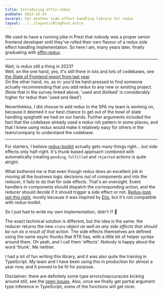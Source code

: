 ```yaml
---
title: Introducing effin-redux
pubDate: 2023-10-14
excerpt: Yet another side effect handling library for redux
layout: ../../layouts/BlogPost.astro
---
```


We used to have a running joke in Prezi that nobody was a proper senior frontend developer until they've rolled
their own flavour of a redux side effect handling implementation.
So here I am, many years later, finally graduating with [effin-redux](https://github.com/endreymarcell/effin-redux).

<hr>

Wait, is redux still a thing in 2023?
<br>
Well, on the one hand, yes, it's still there in lots and lots of codebases, see
[the State of Frontend report from last year](https://tsh.io/state-of-frontend/#over-the-past-year-which-of-the-following-libraries-have-you-used-and-liked).
<br>
On the other hand, no, as in:
you'd be hard-pressed to find someone actually recommending that you add redux to any new or existing project.
<br>
(Note that in the survey linked above, 'used and disliked' is considerably higher for redux than 'used and liked')

Nevertheless, I did choose to add redux to the SPA my team is working on,
because it deemed it our best chance to get out of the bowl of state handling spaghetti we had on our hands.
Further arguments included the fact that the codebase already used a redux-ish pattern in some places,
and that I knew using redux would make it relatively easy for others in the team/company to understand the codebase.

<hr>

For starters, I believe [redux-toolkit](https://redux-toolkit.js.org/) actually gets many things right...
but side effects only half-right.
It's thunk-based approach combined with automatically creating `pending`, `fulfilled` and `rejected` actions is quite alright.

What bothered me is that even though redux does an excellent job in moving all the business logic decisions out of components and into the reducer,
it fails to do that for side effects.
That's an oversight.
Event handlers in components should dispatch the corresponding action, and the reducer should decide if it should trigger a side effect or not.
[Redux-loop got this right](https://redux-loop.js.org/), mostly because it was inspired by [Elm](https://elm-lang.org/),
but it's not compatible with redux-toolkit.

So I just had to write my own implementation, didn't I? 🤷‍

The exact technical solution is different, but the idea is the same:
the reducer returns the new `state` object *as well as any side effects that should be run as a result of that action.*
The side effects themselves are defined using the same async thunks that RTK has, with a little bit of helper syntax around them.
Oh yeah, and I call them 'effects'. Nobody is happy about the word 'thunk'. Me neither.

I had a lot of fun writing this library, and it was also quite the training in TypeScript.
My team and I have been using this in production for almost a year now, and it proved to be fit for purpose.

Disclaimer: there are definitely some type errors/inaccuracies kicking around still, see the [open issues](https://github.com/endreymarcell/effin-redux/issues).
Also, once we finally get partial argument type inference in TypeScript, some of the functions will get nicer.